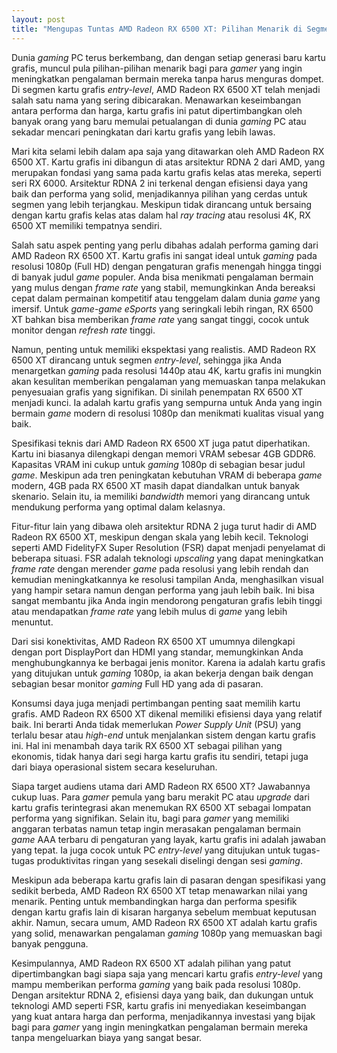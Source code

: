 ```yaml
---
layout: post
title: "Mengupas Tuntas AMD Radeon RX 6500 XT: Pilihan Menarik di Segmen Entry-Level"
---
```


Dunia *gaming* PC terus berkembang, dan dengan setiap generasi baru kartu grafis, muncul pula pilihan-pilihan menarik bagi para *gamer* yang ingin meningkatkan pengalaman bermain mereka tanpa harus menguras dompet. Di segmen kartu grafis *entry-level*, AMD Radeon RX 6500 XT telah menjadi salah satu nama yang sering dibicarakan. Menawarkan keseimbangan antara performa dan harga, kartu grafis ini patut dipertimbangkan oleh banyak orang yang baru memulai petualangan di dunia *gaming* PC atau sekadar mencari peningkatan dari kartu grafis yang lebih lawas.

Mari kita selami lebih dalam apa saja yang ditawarkan oleh AMD Radeon RX 6500 XT. Kartu grafis ini dibangun di atas arsitektur RDNA 2 dari AMD, yang merupakan fondasi yang sama pada kartu grafis kelas atas mereka, seperti seri RX 6000. Arsitektur RDNA 2 ini terkenal dengan efisiensi daya yang baik dan performa yang solid, menjadikannya pilihan yang cerdas untuk segmen yang lebih terjangkau. Meskipun tidak dirancang untuk bersaing dengan kartu grafis kelas atas dalam hal *ray tracing* atau resolusi 4K, RX 6500 XT memiliki tempatnya sendiri.

Salah satu aspek penting yang perlu dibahas adalah performa gaming dari AMD Radeon RX 6500 XT. Kartu grafis ini sangat ideal untuk *gaming* pada resolusi 1080p (Full HD) dengan pengaturan grafis menengah hingga tinggi di banyak judul *game* populer. Anda bisa menikmati pengalaman bermain yang mulus dengan *frame rate* yang stabil, memungkinkan Anda bereaksi cepat dalam permainan kompetitif atau tenggelam dalam dunia *game* yang imersif. Untuk *game-game eSports* yang seringkali lebih ringan, RX 6500 XT bahkan bisa memberikan *frame rate* yang sangat tinggi, cocok untuk monitor dengan *refresh rate* tinggi.

Namun, penting untuk memiliki ekspektasi yang realistis. AMD Radeon RX 6500 XT dirancang untuk segmen *entry-level*, sehingga jika Anda menargetkan *gaming* pada resolusi 1440p atau 4K, kartu grafis ini mungkin akan kesulitan memberikan pengalaman yang memuaskan tanpa melakukan penyesuaian grafis yang signifikan. Di sinilah penempatan RX 6500 XT menjadi kunci. Ia adalah kartu grafis yang sempurna untuk Anda yang ingin bermain *game* modern di resolusi 1080p dan menikmati kualitas visual yang baik.

Spesifikasi teknis dari AMD Radeon RX 6500 XT juga patut diperhatikan. Kartu ini biasanya dilengkapi dengan memori VRAM sebesar 4GB GDDR6. Kapasitas VRAM ini cukup untuk *gaming* 1080p di sebagian besar judul *game*. Meskipun ada tren peningkatan kebutuhan VRAM di beberapa *game* modern, 4GB pada RX 6500 XT masih dapat diandalkan untuk banyak skenario. Selain itu, ia memiliki *bandwidth* memori yang dirancang untuk mendukung performa yang optimal dalam kelasnya.

Fitur-fitur lain yang dibawa oleh arsitektur RDNA 2 juga turut hadir di AMD Radeon RX 6500 XT, meskipun dengan skala yang lebih kecil. Teknologi seperti AMD FidelityFX Super Resolution (FSR) dapat menjadi penyelamat di beberapa situasi. FSR adalah teknologi *upscaling* yang dapat meningkatkan *frame rate* dengan merender *game* pada resolusi yang lebih rendah dan kemudian meningkatkannya ke resolusi tampilan Anda, menghasilkan visual yang hampir setara namun dengan performa yang jauh lebih baik. Ini bisa sangat membantu jika Anda ingin mendorong pengaturan grafis lebih tinggi atau mendapatkan *frame rate* yang lebih mulus di *game* yang lebih menuntut.

Dari sisi konektivitas, AMD Radeon RX 6500 XT umumnya dilengkapi dengan port DisplayPort dan HDMI yang standar, memungkinkan Anda menghubungkannya ke berbagai jenis monitor. Karena ia adalah kartu grafis yang ditujukan untuk *gaming* 1080p, ia akan bekerja dengan baik dengan sebagian besar monitor *gaming* Full HD yang ada di pasaran.

Konsumsi daya juga menjadi pertimbangan penting saat memilih kartu grafis. AMD Radeon RX 6500 XT dikenal memiliki efisiensi daya yang relatif baik. Ini berarti Anda tidak memerlukan *Power Supply Unit* (PSU) yang terlalu besar atau *high-end* untuk menjalankan sistem dengan kartu grafis ini. Hal ini menambah daya tarik RX 6500 XT sebagai pilihan yang ekonomis, tidak hanya dari segi harga kartu grafis itu sendiri, tetapi juga dari biaya operasional sistem secara keseluruhan.

Siapa target audiens utama dari AMD Radeon RX 6500 XT? Jawabannya cukup luas. Para *gamer* pemula yang baru merakit PC atau *upgrade* dari kartu grafis terintegrasi akan menemukan RX 6500 XT sebagai lompatan performa yang signifikan. Selain itu, bagi para *gamer* yang memiliki anggaran terbatas namun tetap ingin merasakan pengalaman bermain *game* AAA terbaru di pengaturan yang layak, kartu grafis ini adalah jawaban yang tepat. Ia juga cocok untuk PC *entry-level* yang ditujukan untuk tugas-tugas produktivitas ringan yang sesekali diselingi dengan sesi *gaming*.

Meskipun ada beberapa kartu grafis lain di pasaran dengan spesifikasi yang sedikit berbeda, AMD Radeon RX 6500 XT tetap menawarkan nilai yang menarik. Penting untuk membandingkan harga dan performa spesifik dengan kartu grafis lain di kisaran harganya sebelum membuat keputusan akhir. Namun, secara umum, AMD Radeon RX 6500 XT adalah kartu grafis yang solid, menawarkan pengalaman *gaming* 1080p yang memuaskan bagi banyak pengguna.

Kesimpulannya, AMD Radeon RX 6500 XT adalah pilihan yang patut dipertimbangkan bagi siapa saja yang mencari kartu grafis *entry-level* yang mampu memberikan performa *gaming* yang baik pada resolusi 1080p. Dengan arsitektur RDNA 2, efisiensi daya yang baik, dan dukungan untuk teknologi AMD seperti FSR, kartu grafis ini menyediakan keseimbangan yang kuat antara harga dan performa, menjadikannya investasi yang bijak bagi para *gamer* yang ingin meningkatkan pengalaman bermain mereka tanpa mengeluarkan biaya yang sangat besar.
